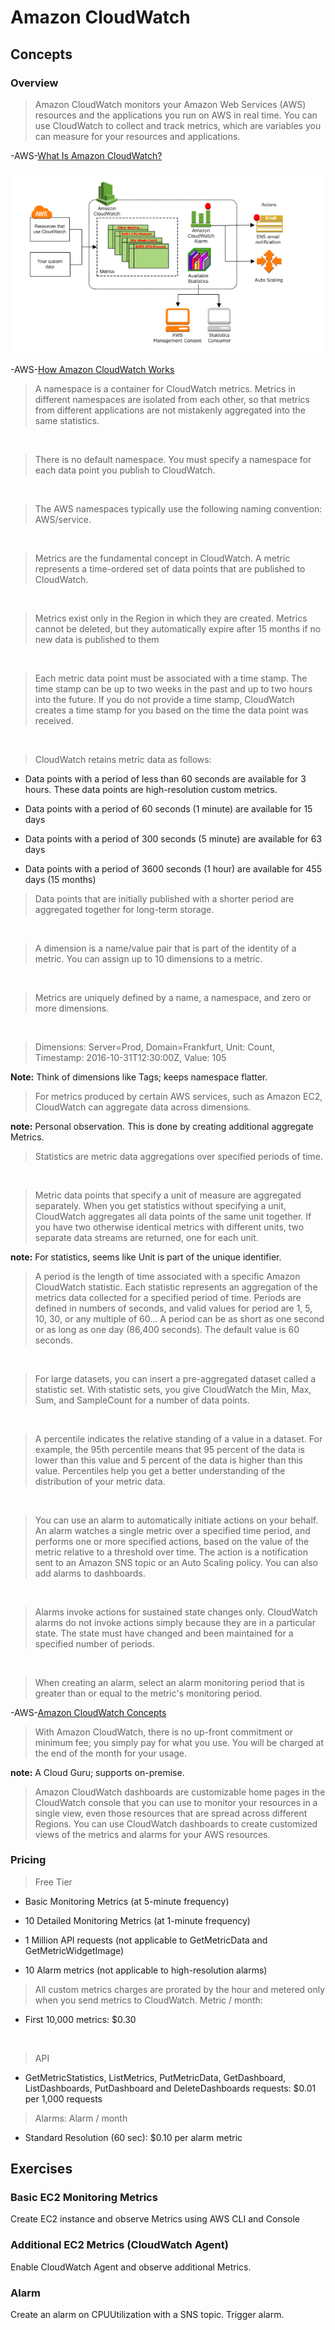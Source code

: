 # Amazon CloudWatch

## Concepts

### Overview

> Amazon CloudWatch monitors your Amazon Web Services (AWS) resources and the applications you run on AWS in real time. You can use CloudWatch to collect and track metrics, which are variables you can measure for your resources and applications.

-AWS-[What Is Amazon CloudWatch?](https://docs.aws.amazon.com/AmazonCloudWatch/latest/monitoring/WhatIsCloudWatch.html)

![CloudWatch](cloudwatch.png)

-AWS-[How Amazon CloudWatch Works](https://docs.aws.amazon.com/AmazonCloudWatch/latest/monitoring/cloudwatch_architecture.html)

> A namespace is a container for CloudWatch metrics. Metrics in different namespaces are isolated from each other, so that metrics from different applications are not mistakenly aggregated into the same statistics.

&nbsp;

> There is no default namespace. You must specify a namespace for each data point you publish to CloudWatch.

&nbsp;

> The AWS namespaces typically use the following naming convention: AWS/service.

&nbsp;

> Metrics are the fundamental concept in CloudWatch. A metric represents a time-ordered set of data points that are published to CloudWatch.

&nbsp;

> Metrics exist only in the Region in which they are created. Metrics cannot be deleted, but they automatically expire after 15 months if no new data is published to them

&nbsp;

> Each metric data point must be associated with a time stamp. The time stamp can be up to two weeks in the past and up to two hours into the future. If you do not provide a time stamp, CloudWatch creates a time stamp for you based on the time the data point was received.

&nbsp;

> CloudWatch retains metric data as follows:

* Data points with a period of less than 60 seconds are available for 3 hours. These data points are high-resolution custom metrics.

* Data points with a period of 60 seconds (1 minute) are available for 15 days

* Data points with a period of 300 seconds (5 minute) are available for 63 days

* Data points with a period of 3600 seconds (1 hour) are available for 455 days (15 months)

> Data points that are initially published with a shorter period are aggregated together for long-term storage.

&nbsp;

> A dimension is a name/value pair that is part of the identity of a metric. You can assign up to 10 dimensions to a metric.

&nbsp;

> Metrics are uniquely defined by a name, a namespace, and zero or more dimensions.

&nbsp;

> Dimensions: Server=Prod, Domain=Frankfurt, Unit: Count, Timestamp: 2016-10-31T12:30:00Z, Value: 105

**Note:** Think of dimensions like Tags; keeps namespace flatter.

> For metrics produced by certain AWS services, such as Amazon EC2, CloudWatch can aggregate data across dimensions.

**note:** Personal observation. This is done by creating additional aggregate Metrics.

> Statistics are metric data aggregations over specified periods of time.

&nbsp;

> Metric data points that specify a unit of measure are aggregated separately. When you get statistics without specifying a unit, CloudWatch aggregates all data points of the same unit together. If you have two otherwise identical metrics with different units, two separate data streams are returned, one for each unit.

**note:** For statistics, seems like Unit is part of the unique identifier.

> A period is the length of time associated with a specific Amazon CloudWatch statistic. Each statistic represents an aggregation of the metrics data collected for a specified period of time. Periods are defined in numbers of seconds, and valid values for period are 1, 5, 10, 30, or any multiple of 60...  A period can be as short as one second or as long as one day (86,400 seconds). The default value is 60 seconds.

&nbsp;

> For large datasets, you can insert a pre-aggregated dataset called a statistic set. With statistic sets, you give CloudWatch the Min, Max, Sum, and SampleCount for a number of data points.

&nbsp;

> A percentile indicates the relative standing of a value in a dataset. For example, the 95th percentile means that 95 percent of the data is lower than this value and 5 percent of the data is higher than this value. Percentiles help you get a better understanding of the distribution of your metric data.

&nbsp;

> You can use an alarm to automatically initiate actions on your behalf. An alarm watches a single metric over a specified time period, and performs one or more specified actions, based on the value of the metric relative to a threshold over time. The action is a notification sent to an Amazon SNS topic or an Auto Scaling policy. You can also add alarms to dashboards.

&nbsp;

> Alarms invoke actions for sustained state changes only. CloudWatch alarms do not invoke actions simply because they are in a particular state. The state must have changed and been maintained for a specified number of periods.

&nbsp;

> When creating an alarm, select an alarm monitoring period that is greater than or equal to the metric's monitoring period.

-AWS-[Amazon CloudWatch Concepts](https://docs.aws.amazon.com/AmazonCloudWatch/latest/monitoring/cloudwatch_concepts.html)

> With Amazon CloudWatch, there is no up-front commitment or minimum fee; you simply pay for what you use. You will be charged at the end of the month for your usage.

**note:** A Cloud Guru; supports on-premise.

> Amazon CloudWatch dashboards are customizable home pages in the CloudWatch console that you can use to monitor your resources in a single view, even those resources that are spread across different Regions. You can use CloudWatch dashboards to create customized views of the metrics and alarms for your AWS resources.

### Pricing

> Free Tier

* Basic Monitoring Metrics (at 5-minute frequency)

* 10 Detailed Monitoring Metrics (at 1-minute frequency)

* 1 Million API requests (not applicable to GetMetricData and GetMetricWidgetImage)

* 10 Alarm metrics (not applicable to high-resolution alarms)

> All custom metrics charges are prorated by the hour and metered only when you send metrics to CloudWatch. Metric / month:

* First 10,000 metrics: $0.30

&nbsp;

> API

* GetMetricStatistics, ListMetrics, PutMetricData, GetDashboard, ListDashboards, PutDashboard and DeleteDashboards requests: $0.01 per 1,000 requests

> Alarms: Alarm / month

* Standard Resolution (60 sec): $0.10 per alarm metric

## Exercises

### Basic EC2 Monitoring Metrics

Create EC2 instance and observe Metrics using AWS CLI and Console

### Additional EC2 Metrics (CloudWatch Agent)

Enable CloudWatch Agent and observe additional Metrics.

### Alarm

Create an alarm on CPUUtilization with a SNS topic.  Trigger alarm.
